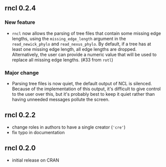 
## rncl 0.2.4

### New feature

* `rncl` now allows the parsing of tree files that contain some missing edge
  lengths, using the `missing_edge_length` argument in the `read_newick_phylo`
  and `read_nexus_phylo`. By default, if a tree has at least one missing edge
  length, all edge lengths are dropped. Alternatively, the user can provide a
  numeric value that will be used to replace all missing edge lengths. (#33 from
  `rotl`)

### Major change

* Parsing tree files is now quiet, the default output of NCL is
  silenced. Because of the implementation of this output, it's difficult to give
  control to the user over this, but it's probably best to keep it quiet rather
  than having unneeded messages pollute the screen.

## rncl 0.2.2

* change roles in authors to have a single creator (`'cre'`)
* fix typo in documentation

## rncl 0.2.0

* initial release on CRAN
